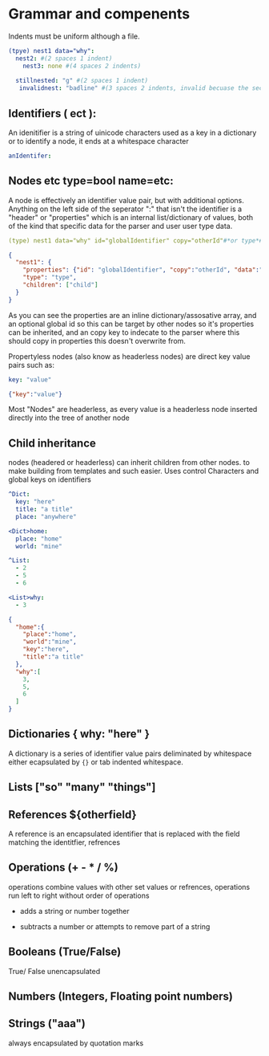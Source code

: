 # Grammar and compenents

Indents must be uniform although a file. 
``` yaml
(tpye) nest1 data="why":
  nest2: #(2 spaces 1 indent)
    nest3: none #(4 spaces 2 indents)
  
  stillnested: "g" #(2 spaces 1 indent)
   invalidnest: "badline" #(3 spaces 2 indents, invalid becuase the second indent is too short)

```

## Identifiers ( ect  ):

An idenitifier is a string of uinicode characters used as a key in a dictionary or to identify a node, it ends at a whitespace character
``` yaml
anIdentifer:
```

## Nodes etc type=bool name=etc:
A node is effectively an identifier value pair, but with additional options.
Anything on the left side of the seperator ":" that isn't the identifier is a "header" or "properties" which is an internal list/dictionary of values, both of the kind that specific data for the parser and user user type data.
``` yaml
(type) nest1 data="why" id="globalIdentifier" copy="otherId"#*or type*# num=5: "child"
```
``` json
{
  "nest1": {
    "properties": {"id": "globalIdentifier", "copy":"otherId", "data":"why", "num":5},
    "type": "type",
    "children": ["child"]
  }
}
```
As you can see the properties are an inline dictionary/assosative array, and an optional global id so this can be target by other nodes so it's properties can be inherited, and an copy key to indecate to the parser where this should copy in properties this doesn't overwrite from.

Propertyless nodes (also know as headerless nodes) are direct key value pairs such as:
``` yaml
key: "value"
```
``` json
{"key":"value"}
```
Most "Nodes" are headerless, as every value is a headerless node inserted directly into the tree of another node

## Child inheritance <xyz>
  
nodes (headered or headerless) can inherit children from other nodes.
to make building from templates and such easier. Uses control Characters and global keys on identifiers
``` yaml
^Dict: 
  key: "here"
  title: "a title"
  place: "anywhere"

<Dict>home:
  place: "home"
  world: "mine"

^List: 
  - 2
  - 5
  - 6

<List>why:
  - 3
```
``` json
{
  "home":{
    "place":"home",
    "world":"mine",
    "key":"here",
    "title":"a title"
  },
  "why":[
    3,
    5,
    6
  ]
}
```

## Dictionaries { why: "here" }
A dictionary is a series of identifier value pairs deliminated by whitespace either ecapsulated by ```{}``` or tab indented whitespace.

## Lists ["so" "many" "things"]


## References ${otherfield}
A reference is an encapsulated identifier that is replaced with the field matching the identitfier, refrences 

## Operations (+ - * / %)
operations combine values with other set values or refrences, operations run left to right without order of operations
+ adds a string or number together
- subtracts a number or attempts to remove part of a string

## Booleans (True/False)
True/ False unencapsulated

## Numbers (Integers, Floating point numbers)


## Strings ("aaa")
always encapsulated by quotation marks

